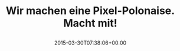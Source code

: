 ---
retweeted: false
source: <a href="http://twitter.com" rel="nofollow">Twitter Web Client</a>
entities:
  hashtags: []
  symbols: []
  user_mentions: []
  urls:
  - url: https://t.co/zRuQWrKFPO
    expanded_url: https://twitter.com/bascht/status/582442995628273664
    display_url: twitter.com/bascht/status/…
    indices:
    - '44'
    - '67'
display_text_range:
- '0'
- '67'
favorite_count: '0'
id_str: '582446689325305856'
truncated: false
retweet_count: '0'
id: '582446689325305856'
possibly_sensitive: false
created_at: Mon Mar 30 07:38:06 +0000 2015
favorited: false
full_text: Wir machen eine Pixel-Polonaise. Macht mit!
lang: de
quote_url: https://twitter.com/bascht/status/582442995628273664
tags:
- pesos/twitter
date: '2015-03-30T07:38:06+00:00'
src: https://twitter.com/bascht/status/582446689325305856
original_url: https://twitter.com/bascht/status/582446689325305856
type: twitter_tweet
text: Wir machen eine Pixel-Polonaise. Macht mit!
title: 'Wir machen eine Pixel-Polonaise. Macht mit!

  '

---